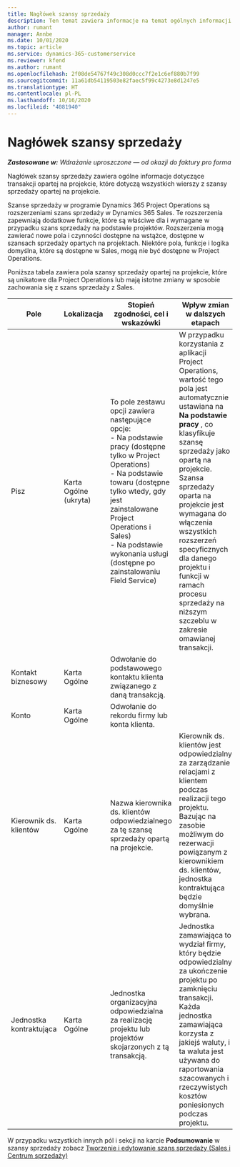 ```yaml
---
title: Nagłówek szansy sprzedaży
description: Ten temat zawiera informacje na temat ogólnych informacji o transakcjach opartych na projektach oraz o wierszach szans sprzedaży opartych na projektach.
author: rumant
manager: Annbe
ms.date: 10/01/2020
ms.topic: article
ms.service: dynamics-365-customerservice
ms.reviewer: kfend
ms.author: rumant
ms.openlocfilehash: 2f08de54767f49c308d0ccc7f2e1c6ef880b7f99
ms.sourcegitcommit: 11a61db54119503e82faec5f99c4273e8d1247e5
ms.translationtype: HT
ms.contentlocale: pl-PL
ms.lasthandoff: 10/16/2020
ms.locfileid: "4081940"
---
```

# <a name="opportunity-header"></a>Nagłówek szansy sprzedaży

_**Zastosowane w:** Wdrażanie uproszczone — od okazji do faktury pro forma_

Nagłówek szansy sprzedaży zawiera ogólne informacje dotyczące transakcji opartej na projekcie, które dotyczą wszystkich wierszy z szansy sprzedaży opartej na projekcie.

Szanse sprzedaży w programie Dynamics 365 Project Operations są rozszerzeniami szans sprzedaży w Dynamics 365 Sales. Te rozszerzenia zapewniają dodatkowe funkcje, które są właściwe dla i wymagane w przypadku szans sprzedaży na podstawie projektów. Rozszerzenia mogą zawierać nowe pola i czynności dostępne na wstążce, dostępne w szansach sprzedaży opartych na projektach. Niektóre pola, funkcje i logika domyślna, które są dostępne w Sales, mogą nie być dostępne w Project Operations.

Poniższa tabela zawiera pola szansy sprzedaży opartej na projekcie, które są unikatowe dla Project Operations lub mają istotne zmiany w sposobie zachowania się z szans sprzedaży z Sales.

| **Pole** | **Lokalizacja** | **Stopień zgodności, cel i wskazówki** | **Wpływ zmian w dalszych etapach** |
| --- | --- | --- | --- |
| Pisz | Karta Ogólne (ukryta) | To pole zestawu opcji zawiera następujące opcje:</br>- Na podstawie pracy (dostępne tylko w Project Operations)</br>- Na podstawie towaru (dostępne tylko wtedy, gdy jest zainstalowane Project Operations i Sales)</br>- Na podstawie wykonania usługi (dostępne po zainstalowaniu Field Service) | W przypadku korzystania z aplikacji Project Operations, wartość tego pola jest automatycznie ustawiana na **Na podstawie pracy** , co klasyfikuje szansę sprzedaży jako opartą na projekcie. Szansa sprzedaży oparta na projekcie jest wymagana do włączenia wszystkich rozszerzeń specyficznych dla danego projektu i funkcji w ramach procesu sprzedaży na niższym szczeblu w zakresie omawianej transakcji. |
| Kontakt biznesowy | Karta Ogólne | Odwołanie do podstawowego kontaktu klienta związanego z daną transakcją. | |
| Konto | Karta Ogólne | Odwołanie do rekordu firmy lub konta klienta. | |
| Kierownik ds. klientów | Karta Ogólne | Nazwa kierownika ds. klientów odpowiedzialnego za tę szansę sprzedaży opartą na projekcie. | Kierownik ds. klientów jest odpowiedzialny za zarządzanie relacjami z klientem podczas realizacji tego projektu. Bazując na zasobie możliwym do rezerwacji powiązanym z kierownikiem ds. klientów, jednostka kontraktująca będzie domyślnie wybrana. |
| Jednostka kontraktująca | Karta Ogólne | Jednostka organizacyjna odpowiedzialna za realizację projektu lub projektów skojarzonych z tą transakcją. | Jednostka zamawiająca to wydział firmy, który będzie odpowiedzialny za ukończenie projektu po zamknięciu transakcji. Każda jednostka zamawiająca korzysta z jakiejś waluty, i ta waluta jest używana do raportowania szacowanych i rzeczywistych kosztów poniesionych podczas projektu. |

W przypadku wszystkich innych pól i sekcji na karcie **Podsumowanie** w szansy sprzedaży zobacz [Tworzenie i edytowanie szans sprzedaży (Sales i Centrum sprzedaży)](https://docs.microsoft.com/dynamics365/sales-enterprise/create-edit-opportunity-sales)
